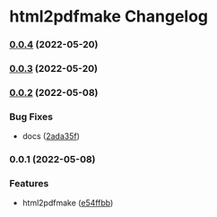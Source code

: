 # html2pdfmake Changelog
### [0.0.4](https://github.com/dantio/html2pdfmake/compare/v0.0.3...v0.0.4) (2022-05-20)

### [0.0.3](https://github.com/dantio/html2pdfmake/compare/v0.0.2...v0.0.3) (2022-05-20)

### [0.0.2](https://github.com/dantio/html2pdfmake/compare/v0.0.1...v0.0.2) (2022-05-08)


### Bug Fixes

* docs ([2ada35f](https://github.com/dantio/html2pdfmake/commit/2ada35f80d1ee7deb163034facc7f4675705745e))

### 0.0.1 (2022-05-08)


### Features

* html2pdfmake ([e54ffbb](https://github.com/dantio/html2pdfmake/commit/e54ffbb046b386631c12643f5f0497bbce8f804c))
